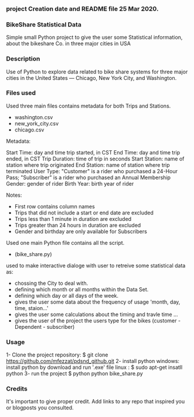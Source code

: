 ### project Creation date and README file  25 Mar 2020.


### BikeShare Statistical Data
Simple small Python project to give the user some Statistical information,
about the bikeshare Co. in three major cities in USA

### Description
Use of Python to explore data related to bike share systems
for three major cities in the United States — Chicago, New York City, and Washington.


### Files used
Used three main files contains metadata for both Trips and Stations.

- washington.csv
- new_york_city.csv
- chicago.csv

Metadata:

Start Time: day and time trip started, in CST
End Time: day and time trip ended, in CST
Trip Duration: time of trip in seconds 
Start Station: name of station where trip originated
End Station: name of station where trip terminated 
User Type: "Customer" is a rider who purchased a 24-Hour Pass; "Subscriber" is a rider who purchased an Annual Membership
Gender: gender of rider 
Birth Year: birth year of rider

Notes:

* First row contains column names
* Trips that did not include a start or end date are excluded
* Trips less than 1 minute in duration are excluded
* Trips greater than 24 hours in duration are excluded
* Gender and birthday are only available for Subscribers

Used one main Python file contains all the script.
- (bike_share.py)

used to make interactive dialoge with user to retreive some statistical data as:
- chossing the City to deal with.
- defining which month or all months within the Data Set.
- defining which day or all days of the week.
- gives the user some data about the frequency of usage 'month, day, time, staion...'
- gives the user some calculations about the timing and travle time ...
- gives the user of the project the users type for the bikes (customer - Dependent - subscriber)
### Usage
1- Clone the project repository:
$ git clone https://github.com/mfezzat/pdsnd_github.git
2- install python
windows: install python by download and run '.exe' file
linux  : $ sudo apt-get insatll python
3- run the project
$ python python bike_share.py
### Credits
It's important to give proper credit. Add links to any repo that inspired you or blogposts you consulted.

